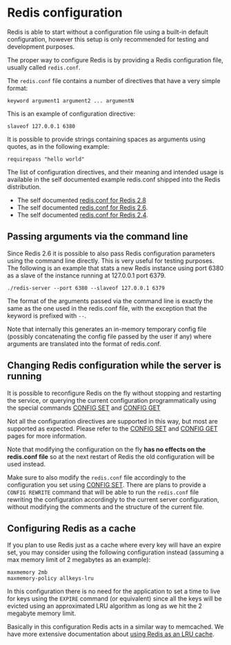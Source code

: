 Redis configuration
===

Redis is able to start without a configuration file using a built-in default
configuration, however this setup is only recommended for testing and
development purposes.

The proper way to configure Redis is by providing a Redis configuration file,
usually called `redis.conf`.

The `redis.conf` file contains a number of directives that have a very simple
format:

    keyword argument1 argument2 ... argumentN

This is an example of configuration directive:

    slaveof 127.0.0.1 6380

It is possible to provide strings containing spaces as arguments using
quotes, as in the following example:

    requirepass "hello world"

The list of configuration directives, and their meaning and intended usage
is available in the self documented example redis.conf shipped into the
Redis distribution.

* The self documented [redis.conf for Redis 2.8](https://raw.githubusercontent.com/antirez/redis/2.8/redis.conf)
* The self documented [redis.conf for Redis 2.6](https://raw.githubusercontent.com/antirez/redis/2.6/redis.conf).
* The self documented [redis.conf for Redis 2.4](https://raw.githubusercontent.com/antirez/redis/2.4/redis.conf).

Passing arguments via the command line
---

Since Redis 2.6 it is possible to also pass Redis configuration parameters
using the command line directly. This is very useful for testing purposes.
The following is an example that stats a new Redis instance using port 6380
as a slave of the instance running at 127.0.0.1 port 6379.

    ./redis-server --port 6380 --slaveof 127.0.0.1 6379

The format of the arguments passed via the command line is exactly the same
as the one used in the redis.conf file, with the exception that the keyword
is prefixed with `--`.

Note that internally this generates an in-memory temporary config file
(possibly concatenating the config file passed by the user if any) where
arguments are translated into the format of redis.conf.

Changing Redis configuration while the server is running
---

It is possible to reconfigure Redis on the fly without stopping and restarting
the service, or querying the current configuration programmatically using the
special commands [CONFIG SET](/commands/config-set) and
[CONFIG GET](/commands/config-get)

Not all the configuration directives are supported in this way, but most
are supported as expected. Please refer to the
[CONFIG SET](/commands/config-set) and [CONFIG GET](/commands/config-get)
pages for more information.

Note that modifying the configuration on the fly **has no effects on the
redis.conf file** so at the next restart of Redis the old configuration will
be used instead.

Make sure to also modify the `redis.conf` file accordingly to the configuration
you set using [CONFIG SET](/commands/config-set).
There are plans to provide a `CONFIG REWRITE`
command that will be able to run the `redis.conf` file rewriting the
configuration accordingly to the current server configuration, without modifying
the comments and the structure of the current file.

Configuring Redis as a cache
---

If you plan to use Redis just as a cache where every key will have an
expire set, you may consider using the following configuration instead
(assuming a max memory limit of 2 megabytes as an example):

    maxmemory 2mb
    maxmemory-policy allkeys-lru

In this configuration there is no need for the application to set a
time to live for keys using the `EXPIRE` command (or equivalent) since
all the keys will be evicted using an approximated LRU algorithm as long
as we hit the 2 megabyte memory limit.

Basically in this configuration Redis acts in a similar way to memcached.
We have more extensive documentation about [using Redis as an LRU cache](/topics/lru-cache).
